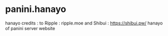# panini.hanayo
hanayo
credits : to Ripple : ripple.moe and Shibui : https://shibui.pw/
hanayo of panini server website
